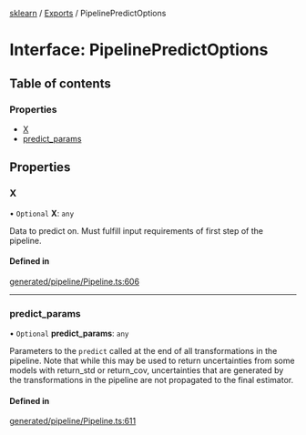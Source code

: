 [sklearn](../readme.md) / [Exports](../modules.md) / PipelinePredictOptions

# Interface: PipelinePredictOptions

## Table of contents

### Properties

- [X](PipelinePredictOptions.md#x)
- [predict\_params](PipelinePredictOptions.md#predict_params)

## Properties

### X

• `Optional` **X**: `any`

Data to predict on. Must fulfill input requirements of first step of the pipeline.

#### Defined in

[generated/pipeline/Pipeline.ts:606](https://github.com/transitive-bullshit/scikit-learn-ts/blob/367336a/packages/sklearn/src/generated/pipeline/Pipeline.ts#L606)

___

### predict\_params

• `Optional` **predict\_params**: `any`

Parameters to the `predict` called at the end of all transformations in the pipeline. Note that while this may be used to return uncertainties from some models with return\_std or return\_cov, uncertainties that are generated by the transformations in the pipeline are not propagated to the final estimator.

#### Defined in

[generated/pipeline/Pipeline.ts:611](https://github.com/transitive-bullshit/scikit-learn-ts/blob/367336a/packages/sklearn/src/generated/pipeline/Pipeline.ts#L611)
